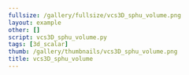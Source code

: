 ```yaml
---
fullsize: /gallery/fullsize/vcs3D_sphu_volume.png
layout: example
other: []
script: vcs3D_sphu_volume.py
tags: [3d_scalar]
thumb: /gallery/thumbnails/vcs3D_sphu_volume.png
title: vcs3D_sphu_volume
---
```

